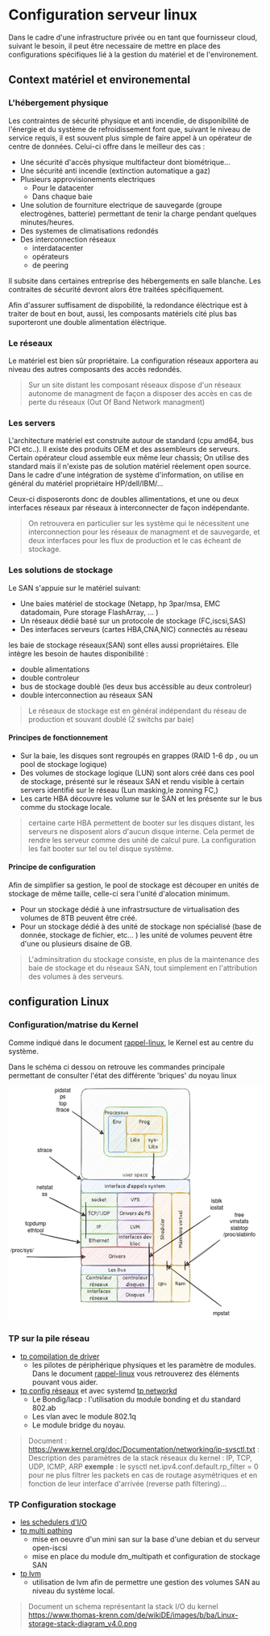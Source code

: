 # Configuration serveur linux

Dans le cadre d'une infrastructure privée ou en tant que fournisseur cloud, suivant le besoin, il peut être necessaire de mettre en place des configurations spécifiques lié à la gestion du matériel et de l'environement.

## Context matériel et environemental

### L'hébergement physique

Les contraintes de sécurité physique et anti incendie, de disponibilité de l'énergie et du système de refroidissement font que, suivant le niveau de service requis, il est souvent plus simple de faire appel à un opérateur de centre de données. Celui-ci offre dans le meilleur des cas :

* Une sécurité d'accès physique multifacteur dont biométrique...
* Une sécurité anti incendie (extinction automatique a gaz)
* Plusieurs approvisionements electriques
  * Pour le datacenter
  * Dans chaque baie
* Une solution de fourniture electrique de sauvegarde (groupe electrogènes, batterie) permettant de tenir la charge pendant quelques minutes/heures.
* Des systemes de climatisations redondés
* Des interconnection réseaux
  * interdatacenter
  * opérateurs
  * de peering

Il subsite dans certaines entreprise des hébergements en salle blanche. Les contraites de sécurité devront alors être traitées spécifiquement.

Afin d'assurer suffisament de dispobilité, la redondance élèctrique est à traiter de bout en bout, aussi, les composants matériels cité plus bas suporteront une double alimentation élèctrique.

### Le réseaux

Le matériel est bien sûr propriétaire. La configuration réseaux apportera au niveau des autres composants des accès redondés.

> Sur un site distant les composant réseaux dispose d'un réseaux autonome de managment de façon a disposer des accès en cas de perte du réseaux (Out Of Band Network managment)

### Les servers

L'architecture matériel est construite autour de standard (cpu amd64, bus PCI etc..). Il existe des produits OEM et des assembleurs de serveurs. Certain opérateur cloud assemble eux même leur chassis; On utilise des standard mais il n'existe pas de solution matériel réelement open source. Dans le cadre d'une intégration de système d'information, on utilise en général du matériel propriétaire HP/dell/IBM/...

Ceux-ci disposeronts donc de doubles allimentations, et une ou deux interfaces réseaux par réseaux à interconnecter de façon indépendante.

> On retrouvera en particulier sur les système qui le nécessitent une interconnection pour les réseaux de managment et de sauvegarde, et deux interfaces pour les flux de production et le cas écheant de stockage.

### Les solutions de stockage

Le SAN s'appuie sur le matériel suivant:

* Une baies matériel de stockage (Netapp, hp 3par/msa, EMC datadomain, Pure storage FlashArray, ... )
* Un réseaux dédié basé sur un protocole de stockage (FC,iscsi,SAS)
* Des interfaces serveurs (cartes HBA,CNA,NIC) connectés au réseau

les baie de stockage réseaux(SAN) sont elles aussi propriétaires. Elle intègre les besoin de hautes disponibilité :

* double alimentations
* double controleur
* bus de stockage doublé (les deux bus accéssible au deux controleur)
* double interconnection au réseaux SAN

> Le réseaux de stockage est en général indépendant du réseau de production et souvant doublé (2 switchs par baie)

#### Principes de fonctionnement

* Sur la baie, les disques sont regroupés en grappes (RAID 1-6 dp , ou un pool de stockage logique)
* Des volumes de stockage logique (LUN) sont alors créé dans ces pool de stockage, présenté sur le réseaux SAN et rendu visible à certain servers identifié sur le réseau (Lun masking,le zonning FC,)
* Les carte HBA découvre les volume sur le SAN et les présente sur le bus comme du stockage locale.

> certaine carte HBA permettent de booter sur les disques distant, les serveurs ne disposent alors d'aucun disque interne. Cela permet de rendre les serveur comme des unité de calcul pure. La configuration les fait booter sur tel ou tel disque système.

#### Principe de configuration

Afin de simplifier sa gestion, le pool de stockage est découper en unités de stockage de même taille, celle-ci sera l'unité d'alocation minimum.

* Pour un stockage dédié à une infrastrsucture de virtualisation des volumes de 8TB peuvent être créé.
* Pour un stockage dédié à des unité de stockage non spécialisé (base de donnée, stockage de fichier, etc... ) les unité de volumes peuvent être d'une ou plusieurs disaine de GB.

> L'adminsitration du stockage consiste, en plus de la maintenance des baie de stockage et du réseaux SAN, tout simplement en l'attribution des volumes à des serveurs.

## configuration Linux

### Configuration/matrise du Kernel

Comme indiqué dans le document [rappel-linux](./rappels-linux.md), le Kernel est au centre du système.

Dans le schéma ci dessou on retrouve les commandes principale permettant de consulter l'état des différente 'briques' du noyau linux

![kernel-obs](../images/kernel-tools.drawio.png)

### TP sur la pile réseau

* [tp compilation de driver](./tp-config-linux/compile-driver/README.md)
  * les pilotes de périphérique physiques et les paramètre de modules. Dans le document [rappel-linux](./rappels-linux.md#paramétrage-du-kernel) vous retrouverez des éléments pouvant vous aider.
* [tp config réseaux](./tp-config-linux/config-net/config-net-advanced.md) et avec systemd [tp networkd](./tp-config-linux/config-net/systemd-net.md)
  * Le Bondig/lacp : l'utilisation du module bonding et du standard 802.ab
  * Les vlan avec le module 802.1q
  * Le module bridge du noyau.

> Document : <https://www.kernel.org/doc/Documentation/networking/ip-sysctl.txt> : Description des paramètres de la stack réseaux du kernel : IP, TCP, UDP, ICMP, ARP
> **exemple** : le sysctl net.ipv4.conf.default.rp_filter = 0 pour ne plus filtrer les packets en cas de routage asymétriques et en fonction de leur interface d'arrivée (reverse path filtering)...

### TP Configuration stockage

* [les schedulers d'I/O](./tp-config-linux/config-stockage/scheduler-io.md)
* [tp multi pathing](./tp-config-linux/config-stockage/iscsi-mutlipath.md)
  * mise en oeuvre d'un mini san sur la base d'une debian et du serveur open-iscsi
  * mise en place du module dm_multipath et configuration de stockage SAN
* [tp lvm](./tp-config-linux/config-stockage/tp-lvm.md)
  * utilisation de lvm afin de permettre une gestion des volumes SAN au niveau du système local.

> Document un schema représentant la stack I/O du kernel <https://www.thomas-krenn.com/de/wikiDE/images/b/ba/Linux-storage-stack-diagram_v4.0.png>
